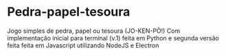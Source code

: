 # Pedra-papel-tesoura

Jogo simples de pedra, papel ou tesoura (JO-KEN-PÔ!)
Com implementação inicial para terminal (v.1) feita em Python
e segunda versão feita feita em Javascript utilizando NodeJS e Electron
